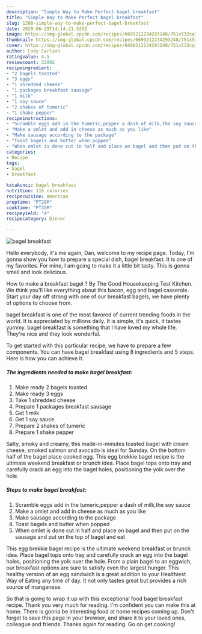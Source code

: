 ```yaml
---
description: "Simple Way to Make Perfect bagel breakfast"
title: "Simple Way to Make Perfect bagel breakfast"
slug: 1208-simple-way-to-make-perfect-bagel-breakfast
date: 2020-06-29T14:14:21.520Z
image: https://img-global.cpcdn.com/recipes/6699212234293248/751x532cq70/bagel-breakfast-recipe-main-photo.jpg
thumbnail: https://img-global.cpcdn.com/recipes/6699212234293248/751x532cq70/bagel-breakfast-recipe-main-photo.jpg
cover: https://img-global.cpcdn.com/recipes/6699212234293248/751x532cq70/bagel-breakfast-recipe-main-photo.jpg
author: Cody Carlson
ratingvalue: 4.5
reviewcount: 32092
recipeingredient:
- "2 bagels toasted"
- "3 eggs"
- "1 shredded cheese"
- "1 packages breakfast sausage"
- "1 milk"
- "1 soy sauce"
- "2 shakes of tumeric"
- "1 shake pepper"
recipeinstructions:
- "Scramble eggs add in the tumeric,pepper a dash of milk,the soy sauce"
- "Make a omlet and add in cheese as much as you like"
- "Make sausage according to the package"
- "Toast bagels and butter when popped"
- "When omlet is done cut in half and place on bagel and then put on the sausage and put on the top of bagel and eat"
categories:
- Recipe
tags:
- bagel
- breakfast

katakunci: bagel breakfast 
nutrition: 116 calories
recipecuisine: American
preptime: "PT28M"
cooktime: "PT35M"
recipeyield: "4"
recipecategory: Dinner

---
```



![bagel breakfast](https://img-global.cpcdn.com/recipes/6699212234293248/751x532cq70/bagel-breakfast-recipe-main-photo.jpg)

Hello everybody, it's me again, Dan, welcome to my recipe page. Today, I'm gonna show you how to prepare a special dish, bagel breakfast. It is one of my favorites. For mine, I am going to make it a little bit tasty. This is gonna smell and look delicious.

How to make a breakfast bagel ? By The Good Housekeeping Test Kitchen. We think you&#39;ll like everything about this bacon, egg and bagel casserole. Start your day off strong with one of our breakfast bagels, we have plenty of options to choose from.

bagel breakfast is one of the most favored of current trending foods in the world. It is appreciated by millions daily. It is simple, it's quick, it tastes yummy. bagel breakfast is something that I have loved my whole life. They're nice and they look wonderful.


To get started with this particular recipe, we have to prepare a few components. You can have bagel breakfast using 8 ingredients and 5 steps. Here is how you can achieve it.

<!--inarticleads1-->

##### The ingredients needed to make bagel breakfast:

1. Make ready 2 bagels toasted
1. Make ready 3 eggs
1. Take 1 shredded cheese
1. Prepare 1 packages breakfast sausage
1. Get 1 milk
1. Get 1 soy sauce
1. Prepare 2 shakes of tumeric
1. Prepare 1 shake pepper


Salty, smoky and creamy, this made-in-minutes toasted bagel with cream cheese, smoked salmon and avocado is ideal for Sunday. On the bottom half of the bagel place cooked egg. This egg brekkie bagel recipe is the ultimate weekend breakfast or brunch idea. Place bagel tops onto tray and carefully crack an egg into the bagel holes, positioning the yolk over the hole. 

<!--inarticleads2-->

##### Steps to make bagel breakfast:

1. Scramble eggs add in the tumeric,pepper a dash of milk,the soy sauce
1. Make a omlet and add in cheese as much as you like
1. Make sausage according to the package
1. Toast bagels and butter when popped
1. When omlet is done cut in half and place on bagel and then put on the sausage and put on the top of bagel and eat


This egg brekkie bagel recipe is the ultimate weekend breakfast or brunch idea. Place bagel tops onto tray and carefully crack an egg into the bagel holes, positioning the yolk over the hole. From a plain bagel to an eggwich, our breakfast options are sure to satisfy even the largest hunger. This healthy version of an egg sandwich is a great addition to your Healthiest Way of Eating any time of day. It not only tastes great but provides a rich source of manganese. 

So that is going to wrap it up with this exceptional food bagel breakfast recipe. Thank you very much for reading. I'm confident you can make this at home. There is gonna be interesting food at home recipes coming up. Don't forget to save this page in your browser, and share it to your loved ones, colleague and friends. Thanks again for reading. Go on get cooking!

